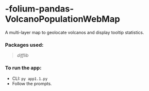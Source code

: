 # -folium-pandas-VolcanoPopulationWebMap

A multi-layer map to geolocate volcanos and display tooltip statistics.

### Packages used:
> *difflib*

### To run the app: 
* CLI: `py app1.1.py`
* Follow the prompts.
